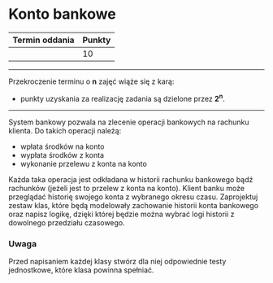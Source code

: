# Konto bankowe

| Termin oddania | Punkty     |
|----------------|:-----------|
|    |  10        |

--- 
Przekroczenie terminu o **n** zajęć wiąże się z karą:
- punkty uzyskania za realizację zadania są dzielone przez **2<sup>n</sup>**.

--- 

System bankowy pozwala na zlecenie operacji bankowych na rachunku klienta. 
Do takich operacji należą:
- wpłata środków na konto
- wypłata środków z konta
- wykonanie przelewu z konta na konto

Każda taka operacja jest odkładana w historii rachunku bankowego bądź rachunków 
(jeżeli jest to przelew z konta na konto). 
Klient banku może przeglądać historię swojego konta z wybranego okresu czasu.
Zaprojektuj zestaw klas, które będą modelowały zachowanie historii konta bankowego oraz napisz logikę, 
dzięki której będzie można wybrać logi historii z dowolnego przedziału czasowego.

### Uwaga
Przed napisaniem każdej klasy stwórz dla niej odpowiednie testy jednostkowe, które klasa powinna spełniać.
